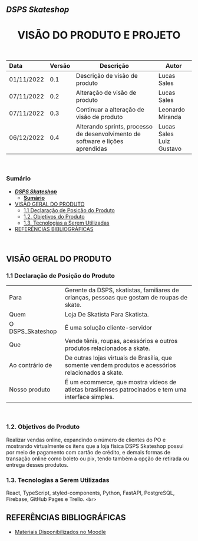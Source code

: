 ## _**DSPS Skateshop**_

<h1 align="center"><b>VISÃO DO PRODUTO E PROJETO</b></h1>

<br>

| Data       | Versão | Descrição                                                                      | Autor                         |
| :--------- | ------- | -------------------------------------------------------------------------------- | ----------------------------- |
| 01/11/2022 | 0.1     | Descrição de visão de produto                                                 | Lucas Sales                   |
| 07/11/2022 | 0.2     | Alteração de visão de produto                                                 | Lucas Sales                   |
| 07/11/2022 | 0.3     | Continuar a alteração de visão de produto                                     | Leonardo Miranda              |
| 06/12/2022 | 0.4     | Alterando sprints, processo de desenvolvimento de software e lições aprendidas | Lucas Sales<br />Luiz Gustavo |

<br>

### **Sumário**

- [_**DSPS Skateshop**_](#dsps-skateshop)
  - [**Sumário**](#sumário)
- [VISÃO GERAL DO PRODUTO](#visão-geral-do-produto)
  - [1.1 Declaração de Posição do Produto](#11-declaração-de-posição-do-produto)
  - [1.2. Objetivos do Produto](#12-objetivos-do-produto)
  - [1.3. Tecnologias a Serem Utilizadas](#13-tecnologias-a-serem-utilizadas)
- [REFERÊNCIAS BIBLIOGRÁFICAS](#referências-bibliográficas)

<br>

## VISÃO GERAL DO PRODUTO

### 1.1 Declaração de Posição do Produto


|                  |                                                                                                                                                           |
| :--------------- | --------------------------------------------------------------------------------------------------------------------------------------------------------- |
| Para             | Gerente da DSPS, skatistas, familiares de crianças, pessoas que gostam de roupas de skate.                                                               |
| Quem             | Loja De Skatista Para Skatista.                                                                                                                           |
| O DSPS_Skateshop | É uma solução cliente-servidor                                                                                                                         |
| Que              | Vende tênis, roupas, acessórios e outros produtos relacionados a skate.                                                                                 |
| Ao contrário de | De outras lojas virtuais de Brasília, que somente vendem produtos e acessórios relacionados a skate.                                                    |
| Nosso produto    | É um ecommerce, que mostra vídeos de atletas brasilienses patrocinados e tem uma interface simples. |

<br>

### 1.2. Objetivos do Produto

Realizar vendas online, expandindo o número de clientes do PO e mostrando virtualmente os itens que a loja física DSPS Skateshop possui por meio de pagamento com cartão de crédito, e demais formas de transação online como boleto ou pix, tendo também a opção de retirada ou entrega desses produtos.
<br>

### 1.3. Tecnologias a Serem Utilizadas

React, TypeScript, styled-components, Python, FastAPI, PostgreSQL, Firebase, GitHub Pages e Trello.
`<br>`

## REFERÊNCIAS BIBLIOGRÁFICAS

- [Materiais Disponibilizados no Moodle](https://aprender3.unb.br/login/index.php)
